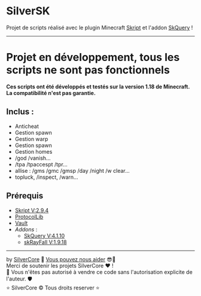 # SilverSK
Projet de scripts réalisé avec le plugin Minecraft [Skript](https://skript-mc.fr/) et l'addon [SkQuery](https://www.spigotmc.org/resources/skquery-1-13-1-19.36631/) !

---
# Projet en développement, tous les scripts ne sont pas fonctionnels
**Ces scripts ont été développés et testés sur la version 1.18 de Minecraft.**
**La compatibilité n'est pas garantie.**

## Inclus :
- Anticheat
- Gestion spawn
- Gestion warp
- Gestion spawn
- Gestion homes
- /god /vanish...
- /tpa /tpaccespt /tpr...
- allise : /gms /gmc /gmsp /day /night /w clear...
- topluck, /inspect, /warn...

## Prérequis
- [Skript V:2.9.4](https://github.com/SkriptLang/Skript/releases/tag/2.9.4)
- [ProtocolLib](https://www.spigotmc.org/resources/protocollib.1997/)
- [Vault](https://www.spigotmc.org/resources/vault.34315/)
- *Addons* :
  - [SkQuery V:4.1.10](https://github.com/SkQuery/SkQuery/releases/tag/4.1.10)
  - [skRayFall V:1.9.18](https://dev.bukkit.org/projects/skrayfall/files/2767324)


---
by [SilverCore](https://github.com/SilverCore-Git) 👑 [Vous pouvez nous aider](https://tipeee.com/silverdium) 😎💸<br>
Merci de soutenir les projets SilverCore ❤️ !<br>
🔐 Vous n'êtes pas autorisé à vendre ce code sans l'autorisation explicite de l'auteur. 🛡️<br>
⭐  SilverCore ©️ Tous droits reserver  ⭐
